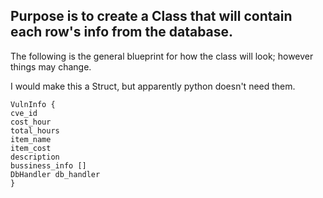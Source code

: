 ## Purpose is to create a Class that will contain each row's info from the database.

The following is the general blueprint for how the class will look; however things may change.

I would make this a Struct, but apparently python doesn't need them.  

```
VulnInfo {
cve_id
cost_hour
total_hours
item_name
item_cost 
description
bussiness_info []
DbHandler db_handler 
}
```
